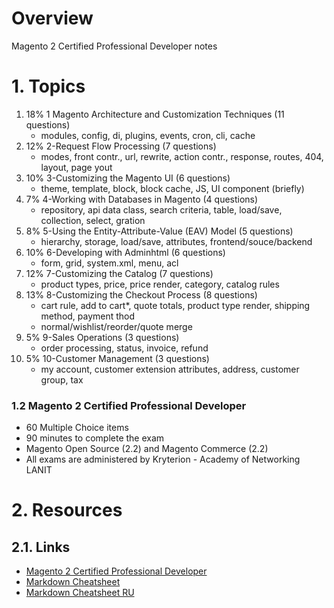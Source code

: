 # Overview

Magento 2 Certified Professional Developer notes

# 1. Topics

1. 18% 1 Magento Architecture and Customization Techniques  (11 questions)
      - modules, config, di, plugins, events, cron, cli, cache
2. 12% 2-Request Flow Processing                            (7 questions)
      - modes, front contr., url, rewrite, action contr., response, routes, 404, layout, page yout
3. 10% 3-Customizing the Magento UI                         (6 questions)
      - theme, template, block, block cache, JS, UI component (briefly)
4.  7% 4-Working with Databases in Magento                  (4 questions)
      - repository, api data class, search criteria, table, load/save, collection, select, gration 
5.  8% 5-Using the Entity-Attribute-Value (EAV) Model       (5 questions)
      - hierarchy, storage, load/save, attributes, frontend/souce/backend
6. 10% 6-Developing with Adminhtml                          (6 questions)
      - form, grid, system.xml, menu, acl
7. 12% 7-Customizing the Catalog                            (7 questions)
      - product types, price, price render, category, catalog rules
8. 13% 8-Customizing the Checkout Process                   (8 questions)
      - cart rule, add to cart*, quote totals, product type render, shipping method, payment thod
      * normal/wishlist/reorder/quote merge
9.  5% 9-Sales Operations                                   (3 questions)
      - order processing, status, invoice, refund
10.  5% 10-Customer Management                               (3 questions)
      - my account, customer extension attributes, address, customer group, tax


### 1.2 Magento 2 Certified Professional Developer

+ 60 Multiple Choice items
+ 90 minutes to complete the exam
+ Magento Open Source (2.2) and Magento Commerce (2.2)
+ All exams are administered by Kryterion - Academy of Networking LANIT


# 2. Resources

## 2.1. Links
+ [Magento 2 Certified Professional Developer](https://u.magento.com/magento-2-certified-professional-developer)
+ [Markdown Cheatsheet](https://github.com/adam-p/markdown-here/wiki/Markdown-Cheatsheet)
+ [Markdown Cheatsheet RU](https://github.com/sandino/Markdown-Cheatsheet)

